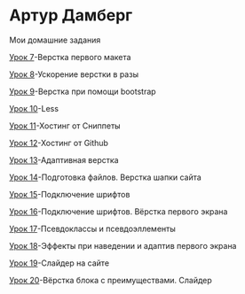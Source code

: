 # Артур Дамберг

Мои домашние задания

[Урок 7](https://a-damberg.github.io/lesson_8/ "Описание")-Верстка первого макета

[Урок 8](https://a-damberg.github.io/lesson_9/ "Описание")-Ускорение верстки в разы

[Урок 9](https://a-damberg.github.io/lesson_10/ "Описание")-Верстка при помощи bootstrap

[Урок 10](https://a-damberg.github.io/lesson_11/ "Описание")-Less

[Урок 11](https://a-damberg.github.io/lesson_12-1/)-Хостинг от Сниппеты

[Урок 12](https://a-damberg.github.io/lesson_12/)-Хостинг от Github

[Урок 13](https://a-damberg.github.io/lesson_13/)-Адаптивная верстка

[Урок 14](https://a-damberg.github.io/lesson_14/)-Подготовка файлов. Верстка шапки сайта

[Урок 15](https://a-damberg.github.io/lesson_15/)-Подключение шрифтов

[Урок 16](https://a-damberg.github.io/lesson_16/)-Подключение шрифтов. Вёрстка первого экрана

[Урок 17](https://a-damberg.github.io/lesson_17/)-Псевдоклассы и псевдоэллементы

[Урок 18](https://a-damberg.github.io/lesson_18/)-Эффекты при наведении и адаптив первого экрана

[Урок 19](https://a-damberg.github.io/lesson_19/)-Слайдер на сайте

[Урок 20](https://a-damberg.github.io/lesson_20/)-Вёрстка блока с преимуществами. Слайдер

